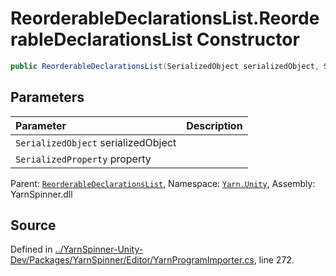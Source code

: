 # ReorderableDeclarationsList.ReorderableDeclarationsList Constructor


```csharp
public ReorderableDeclarationsList(SerializedObject serializedObject, SerializedProperty property)
```

## Parameters
|Parameter|Description|
|:---|:---|
|`SerializedObject` serializedObject||
|`SerializedProperty` property||


<div class="class-metadata">

Parent: [`ReorderableDeclarationsList`](/api/csharp/yarn.unity/reorderabledeclarationslist.md), Namespace: [`Yarn.Unity`](/api/csharp/yarn.unity/README.md), Assembly: YarnSpinner.dll
</div>

## Source
Defined in [../YarnSpinner-Unity-Dev/Packages/YarnSpinner/Editor/YarnProgramImporter.cs](https://github.com/YarnSpinnerTool/YarnSpinner-Unity//blob/develop/Editor/YarnProgramImporter.cs#L272), line 272.
